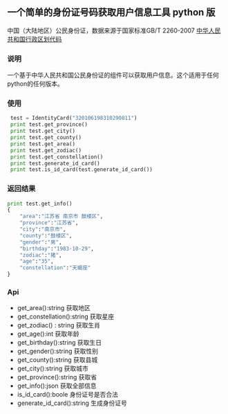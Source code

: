 ## 一个简单的身份证号码获取用户信息工具 python 版
中国（大陆地区）公民身份证，数据来源于国家标准GB/T 2260-2007 [中华人民共和国行政区划代码](http://www.mca.gov.cn/article/sj/xzqh/2018/201804-12/201804-06041553.html)
### 说明
一个基于中华人民共和国公民身份证的组件可以获取用户信息。这个适用于任何python的任何版本。
### 使用
```python
 test = IdentityCard("320106198310290811")
 print test.get_province()
 print test.get_city()
 print test.get_county()
 print test.get_area()
 print test.get_zodiac()
 print test.get_constellation()
 print test.generate_id_card()
 print test.is_id_card(test.generate_id_card())
```
### 返回结果
```python
print test.get_info()
{
    "area":"江苏省 南京市 鼓楼区",
    "province":"江苏省",
    "city":"南京市",
    "county":"鼓楼区",
    "gender":"男",
    "birthday":"1983-10-29",
    "zodiac":"猪",
    "age":"35",
    "constellation":"天蝎座"
}
```
### Api
- get_area():string 获取地区
- get_constellation():string 获取星座
- get_zodiac() : string 获取生肖
- get_age():int 获取年龄
- get_birthday():string 获取生日
- get_gender():string 获取性别
- get_county():string 获取县城
- get_city():string 获取城市
- get_province():string 获取省
- get_info():json 获取全部信息
- is_id_card():boole 身份证号是否合法
- generate_id_card():string 生成身份证号

